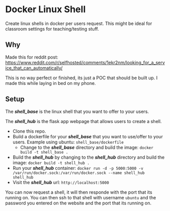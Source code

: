 # Docker Linux Shell
Create linux shells in docker per users request. This might be ideal for classroom settings for teaching/testing stuff. 

## Why
Made this for reddit post: https://www.reddit.com/r/selfhosted/comments/1ekr2nm/looking_for_a_service_that_can_automatically/

This is no way perfect or finished, its just a POC that should be built up. I made this while laying in bed on my phone. 

## Setup
The ***shell_base*** is the linux shell that you want to offer to your users. 

The ***shell_hub*** is the flask app webpage that allows users to create a shell. 


- Clone this repo.
- Build a dockerfile for your ***shell_base*** that you want to use/offer to your users. Example using ubuntu: `shell_base/dockerfile`
  - Change to the ***shell_base*** directory and build the image: `docker build -t shell_base .`
- Build the ***shell_hub*** by changing to the ***shell_hub*** directory and build the image: `docker build -t shell_hub .`
- Run your ***shell_hub*** container: `docker run -d -p 5000:5000 -v /var/run/docker.sock:/var/run/docker.sock --name shell_hub shell_hub`
- Visit the ***shell_hub*** url: `http://localhost:5000`

You can now request a shell, it will then responde with the port that its running on. You can then ssh to that shell with username `ubuntu` and the password you entered on the website and the port that its running on. 
